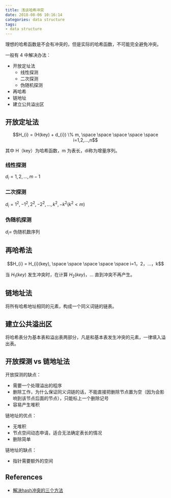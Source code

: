 ```yaml
---
title: 浅谈哈希冲突
date: 2018-08-06 10:16:14
categories: data structure
tags:
- data structure
---
```


理想的哈希函数是不会有冲突的，但是实际的哈希函数，不可能完全避免冲突。

一般有 4 中解决办法：

- 开放定址法
    - 线性探测
    - 二次探测
    - 伪随机探测
- 再哈希
- 链地址
- 建立公共溢出区

## 开放定址法

$$H_{i} = (H(key) + d_{i}) \% m, \space \space \space \space \space i=1,2,...,n$$

其中 H（key）为哈希函数，m 为表长，di称为增量序列。

### 线性探测

$d_{i} = 1, 2, ..., m - 1$

### 二次探测

$d_{i} = 1^{2}, -1^{2}, 2^{2}, -2^{2},..., k^{2}, -k^{2}  (k^{2} < m)$

### 伪随机探测

$d_{i}=$ 伪随机数序列

## 再哈希法

$$H_{i} = H_{i}(key), \space \space \space \space \space  i=1，2，…，k$$

当 $H_{1}(key)$ 发生冲突时，在计算 $H_{2}(key)$，... 直到冲突不再产生。

## 链地址法

将所有哈希地址相同的元素，构成一个同义词链的链表。

## 建立公共溢出区

将哈希表分为基本表和溢出表两部分，凡是和基本表发生冲突的元素，一律填入溢出表。

## 开放探测 vs 链地址法

开放探测的缺点：

- 需要一个处理溢出的程序
- 删除工作，为什么保证同义词链的话，不能直接把删除节点置为空（因为会影响到该节点后面的节点），只能标上一个删除记号
- 容易产生堆积

链地址的优点：

- 无堆积
- 节点空间动态申请，适合无法确定表长的情况
- 删除简单

链地址的缺点：

- 指针需要额外的空间 

## References

- [解决hash冲突的三个方法](https://www.cnblogs.com/wuchaodzxx/p/7396599.html)
